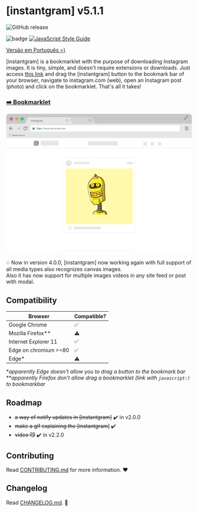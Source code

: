 # [instantgram] v5.1.1

![GitHub release](https://img.shields.io/badge/release-v5.1.1-blue)

![badge](https://img.shields.io/badge/for-instagram-yellow.svg?style=flat-square)
[![JavaScript Style Guide](https://img.shields.io/badge/code%20style-standard-brightgreen.svg?style=flat-square)](http://standardjs.com/)

[Versão em Português =)](http://theus.github.io/instantgram/lang/pt-br)

[instantgram] is a bookmarklet with the purpose of downloading Instagram images. It is tiny, simple, and doesn't require extensions or downloads. Just access [this link][1] and drag the [instantgram] button to the bookmark bar of your browser, navigate to instagram.com (web), open an Instagram post (photo) and click on the bookmarklet. That's all it takes!

### [:arrow_right: Bookmarklet][1]

![gif demo](assets/img/demo.gif)

:bulb: Now in version 4.0.0, [instantgram] now working again with full support of all media types also recognizes canvas images.\
Also it has now support for multiple images videos in any site feed or post with modal.

## Compatibility

| Browser               | Compatible?        |
| --------------------- | ------------------ |
| Google Chrome         | :white_check_mark: |
| Mozilla Firefox\*\*   | :warning:          |
| Internet Explorer 11  | :white_check_mark: |
| Edge on chromium >=80 | :white_check_mark: |
| Edge\*                | :warning:          |

\*_apparently Edge doesn't allow you to drag a button to the bookmark bar_
\*\*_apparently Firefox don't allow drag a bookmarklet (link with `javascript:)` to bookmarkbar_

## Roadmap

- ~~a way of notify updates in [instantgram]~~ :heavy_check_mark: in v2.0.0
- ~~make a gif explaining the [instantgram]~~ :heavy_check_mark:
- ~~video :smirk_cat:~~ :heavy_check_mark: in v2.2.0

## Contributing

Read [CONTRIBUTING.md](CONTRIBUTING.md) for more information. :heart:

## Changelog

Read [CHANGELOG.md](CHANGELOG.md). 📰

[1]: http://theus.github.io/instantgram

